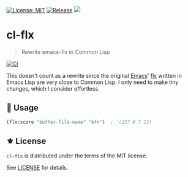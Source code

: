 [![License: MIT](https://img.shields.io/badge/License-MIT-green.svg)](https://opensource.org/licenses/MIT)
[![Release](https://img.shields.io/github/tag/the-flx/cl-flx.svg?label=release&logo=github)](https://github.com/the-flx/cl-flx/releases/latest)
[![](https://api.quickdocs.org/badge/flx.svg)](https://quickdocs.org/flx)

# cl-flx
> Rewrite emacs-flx in Common Lisp

[![CI](https://github.com/the-flx/cl-flx/actions/workflows/test.yml/badge.svg)](https://github.com/the-flx/cl-flx/actions/workflows/test.yml)

This doesn't count as a rewrite since the original [Emacs][]' [flx][]
written in Emacs Lisp are very close to Common Lisp.
I only need to make tiny changes, which I consider effortless.

## 🔨 Usage

```lisp
(flx:score "buffer-file-name" "bfn")  ; '(237 0 7 12)
```

## ⚜️ License

`cl-flx` is distributed under the terms of the MIT license.

See [LICENSE](./LICENSE) for details.


<!-- Links -->

[flx]: https://github.com/lewang/flx
[Emacs]: https://www.gnu.org/software/emacs/

